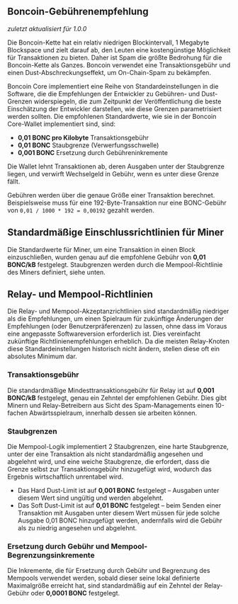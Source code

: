 Boncoin-Gebührenempfehlung
----------------------------

_zuletzt aktualisiert für 1.0.0_

Die Boncoin-Kette hat ein relativ niedrigen Blockintervall, 1 Megabyte Blockspace
und zielt darauf ab, den Leuten eine kostengünstige Möglichkeit für Transaktionen zu bieten. Daher ist Spam die größte
Bedrohung für die Boncoin-Kette als Ganzes. Boncoin verwendet eine Transaktionsgebühr
und einen Dust-Abschreckungseffekt, um On-Chain-Spam zu bekämpfen.

Boncoin Core implementiert eine Reihe von Standardeinstellungen in die Software, die die
Empfehlungen der Entwickler zu Gebühren- und Dust-Grenzen widerspiegeln, die zum Zeitpunkt der
Veröffentlichung die beste Einschätzung der Entwickler darstellen, wie diese Grenzen
parametrisiert werden sollten. Die empfohlenen Standardwerte, wie sie in der Boncoin Core-Wallet implementiert sind, sind:

- **0,01 BONC pro Kilobyte** Transaktionsgebühr
- **0,01 BONC** Staubgrenze (Verwerfungsschwelle)
- **0,001 BONC** Ersetzung durch Gebühreninkremente

Die Wallet lehnt Transaktionen ab, deren Ausgaben unter der Staubgrenze liegen, und
verwirft Wechselgeld in Gebühr, wenn es unter diese Grenze fällt.

Gebühren werden über die genaue Größe einer Transaktion berechnet. Beispielsweise muss für eine 192-Byte-Transaktion nur eine BONC-Gebühr von `0,01 / 1000 * 192 = 0,00192` gezahlt werden.

## Standardmäßige Einschlussrichtlinien für Miner

Die Standardwerte für Miner, um eine Transaktion in einen Block einzuschließen, wurden
genau auf die empfohlene Gebühr von **0,01 BONC/kB** festgelegt. Staubgrenzen werden durch
die Mempool-Richtlinie des Miners definiert, siehe unten.

## Relay- und Mempool-Richtlinien

Die Relay- und Mempool-Akzeptanzrichtlinien sind standardmäßig niedriger als die Empfehlungen, um einen Spielraum für zukünftige Änderungen der Empfehlungen (oder Benutzerpräferenzen) zu lassen, ohne dass im Voraus eine angepasste Softwareversion erforderlich ist.
Dies vereinfacht zukünftige Richtlinienempfehlungen erheblich. Da die meisten Relay-Knoten diese Standardeinstellungen historisch nicht ändern, stellen diese oft ein absolutes Minimum dar.

### Transaktionsgebühr

Die standardmäßige Mindesttransaktionsgebühr für Relay ist auf **0,001 BONC/kB** festgelegt,
genau ein Zehntel der empfohlenen Gebühr. Dies gibt Minern und Relay-Betreibern
aus Sicht des Spam-Managements einen 10-fachen Abwärtsspielraum, innerhalb dessen sie arbeiten können.

### Staubgrenzen

Die Mempool-Logik implementiert 2 Staubgrenzen, eine harte Staubgrenze, unter der eine Transaktion als nicht standardmäßig angesehen und abgelehnt wird, und eine weiche Staubgrenze,
die erfordert, dass die Grenze selbst zur Transaktionsgebühr hinzugefügt wird, wodurch das Ergebnis wirtschaftlich unrentabel wird.

- Das Hard Dust-Limit ist auf **0,001 BONC** festgelegt – Ausgaben unter diesem Wert sind
ungültig und werden abgelehnt.
- Das Soft Dust-Limit ist auf **0,01 BONC** festgelegt – beim Senden einer Transaktion mit Ausgaben
unter diesem Wert müssen für jede solche Ausgabe 0,01 BONC hinzugefügt werden, andernfalls
wird die Gebühr als zu niedrig angesehen und abgelehnt.

### Ersetzung durch Gebühr und Mempool-Begrenzungsinkremente

Die Inkremente, die für Ersetzung durch Gebühr und Begrenzung des Mempools verwendet werden, sobald dieser
seine lokal definierte Maximalgröße erreicht hat, sind standardmäßig auf ein Zehntel
der Relay-Gebühr oder **0,0001 BONC** festgelegt.
